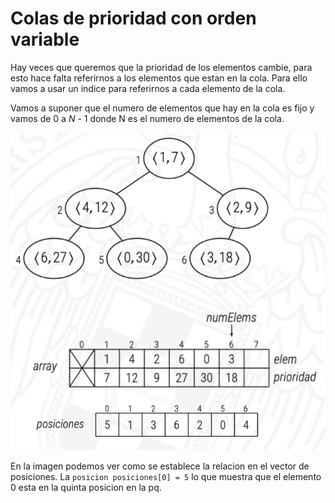 # Colas de prioridad con orden variable

Hay veces que queremos que la prioridad de los elementos cambie, para esto hace falta referirnos a los elementos que estan en la cola. Para ello vamos a usar un indice para referirnos a cada elemento de la cola.

Vamos a suponer que el numero de elementos que hay en la cola es fijo y vamos de 0 a *N* - 1 donde N es el numero de elementos de la cola.

![Index PQ](imagenes/indexed_priority_queues/representation_indexPQ.png)

En la imagen podemos ver como se establece la relacion en el vector de posiciones. La `posicion posiciones[0] = 5` lo que muestra que el elemento 0 esta en la quinta posicion en la pq.
